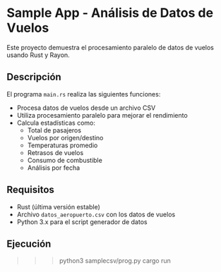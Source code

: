 # Sample App - Análisis de Datos de Vuelos

Este proyecto demuestra el procesamiento paralelo de datos de vuelos usando Rust y Rayon.

## Descripción

El programa `main.rs` realiza las siguientes funciones:

- Procesa datos de vuelos desde un archivo CSV 
- Utiliza procesamiento paralelo para mejorar el rendimiento
- Calcula estadísticas como:
  - Total de pasajeros
  - Vuelos por origen/destino 
  - Temperaturas promedio
  - Retrasos de vuelos
  - Consumo de combustible
  - Análisis por fecha

## Requisitos

- Rust (última versión estable)
- Archivo `datos_aeropuerto.csv` con los datos de vuelos
- Python 3.x para el script generador de datos

## Ejecución

>>> python3 samplecsv/prog.py
>>> cargo run

